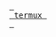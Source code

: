 
<br>
<br>

[<kbd> <br> termux <br> </kbd>][KBD]

</div>

<br>
<br>


<!---------------------------------------------------------------------------->

[KBD]: docs/TERMUX.md
[#]: #
